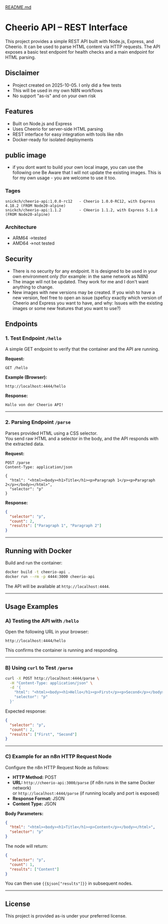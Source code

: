 [README.md](https://github.com/user-attachments/files/22708689/README.md)
# Cheerio API – REST Interface

This project provides a simple REST API built with Node.js, Express, and Cheerio. It can be used to parse HTML content via HTTP requests. The API exposes a basic test endpoint for health checks and a main endpoint for HTML parsing.

## Disclaimer
- Project created on 2025-10-05. I only did a few tests
- This will be used in my own N8N workflows
- No support "as-is" and on your own risk


## Features

- Built on Node.js and Express
- Uses Cheerio for server-side HTML parsing
- REST interface for easy integration with tools like n8n
- Docker-ready for isolated deployments

  
## public image
- if you dont want to build your own local image, you can use the following one
Be Aware that I will not update the existing images. This is for my own usage - you are welcome to use it too.

### Tages
```
snickch/cheerio-api:1.0.0-rc12   - Cheerio 1.0.0-RC12, with Express 4.18.2 (FROM Node20-alpine)
snickch/cheerio-api:1.1.2        - CHeerio 1.1.2, with Express 5.1.0 (FROM Node20-alpine)

```
### Architecture
- ARM64 ->tested
- AMD64 ->not tested

## Security
- There is no security for any endpoint. It is designed to be used in your own environment only (for example: in the same network as N8N)
- The image will not be updated. They work for me and I don't want anything to change.
- New images with new versions may be created. If you wish to have a new version, feel free to open an issue (speficy exactly which version of Cheerio and Express you want to have, and why: Issues with the existing images or some new features that you want to use?)

## Endpoints

### 1. Test Endpoint `/hello`

A simple GET endpoint to verify that the container and the API are running.

**Request:**
```
GET /hello
```

**Example (Browser):**
```
http://localhost:4444/hello
```

**Response:**
```
Hallo von der Cheerio API!
```

---

### 2. Parsing Endpoint `/parse`

Parses provided HTML using a CSS selector.  
You send raw HTML and a selector in the body, and the API responds with the extracted data.

**Request:**
```
POST /parse
Content-Type: application/json

{
  "html": "<html><body><h1>Title</h1><p>Paragraph 1</p><p>Paragraph 2</p></body></html>",
  "selector": "p"
}
```

**Response:**
```json
{
  "selector": "p",
  "count": 2,
  "results": ["Paragraph 1", "Paragraph 2"]
}
```

---

## Running with Docker

Build and run the container:

```bash
docker build -t cheerio-api .
docker run --rm -p 4444:3000 cheerio-api
```

The API will be available at `http://localhost:4444`.

---

## Usage Examples

### A) Testing the API with `/hello`

Open the following URL in your browser:

```
http://localhost:4444/hello
```

This confirms the container is running and responding.

---

### B) Using `curl` to Test `/parse`

```bash
curl -X POST http://localhost:4444/parse \
  -H "Content-Type: application/json" \
  -d '{
    "html": "<html><body><h1>Hello</h1><p>First</p><p>Second</p></body></html>",
    "selector": "p"
  }'
```

Expected response:
```json
{
  "selector": "p",
  "count": 2,
  "results": ["First", "Second"]
}
```

---

### C) Example for an n8n HTTP Request Node

Configure the n8n HTTP Request Node as follows:

- **HTTP Method:** POST  
- **URL:** `http://cheerio-api:3000/parse` (if n8n runs in the same Docker network)  
  or `http://localhost:4444/parse` (if running locally and port is exposed)  
- **Response Format:** JSON  
- **Content Type:** JSON  

**Body Parameters:**
```json
{
  "html": "<html><body><h1>Title</h1><p>Content</p></body></html>",
  "selector": "p"
}
```

The node will return:
```json
{
  "selector": "p",
  "count": 1,
  "results": ["Content"]
}
```

You can then use `{{$json["results"]}}` in subsequent nodes.

---

## License

This project is provided as-is under your preferred license.
